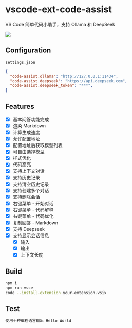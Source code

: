 # vscode-ext-code-assist

VS Code 简单代码小助手，支持 Ollama 和 DeepSeek

![](https://www.gausszhou.top/static/data/github/code-assist/2.webp)

## Configuration

`settings.json`

```json
{
  "code-assist.ollama": "http://127.0.0.1:11434",
  "code-assist.deepseek": "https://api.deepseek.com",
  "code-assist.deepseek_token": "***",
}
```

## Features

- [x] 基本问答功能完成
- [x] 渲染 Markdown
- [x] 计算生成速度
- [x] 允许配置地址
- [x] 配置地址后获取模型列表
- [x] 可自由选择模型 
- [x] 样式优化
- [x] 代码高亮
- [x] 支持上下文对话
- [x] 支持历史记录
- [x] 支持清空历史记录
- [x] 支持创建多个对话
- [x] 支持删除会话
- [x] 右键菜单 - 开始对话
- [x] 右键菜单 - 代码解释
- [x] 右键菜单 - 代码优化
- [x] 复制回答 - Markdown
- [x] 支持 Deepseek
- [x] 支持显示会话信息
  - [x] 输入
  - [x] 输出
  - [x] 上下文长度 

## Build

```bash
npm i
npm run vsce
code --install-extension your-extension.vsix
```

## Test

```bash
使用十种编程语言输出 Hello World
```